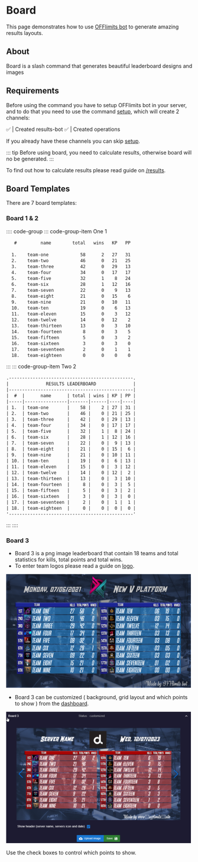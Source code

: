 <head>
    <script>
      window.yaContextCb = window.yaContextCb || [];
    </script>
    <script src="https://yandex.ru/ads/system/context.js" async></script>
</head>

# Board

This page demonstrates how to use [OFFlimits bot](https://discord.com/oauth2/authorize?client_id=728332591790293044&scope=bot+applications.commands&permissions=268445752&client_id=728332591790293044) to generate amazing results layouts.

## About

Board is a slash command that generates beautiful leaderboard designs and images

<YandexAD></YandexAD>

## Requirements

Before using the command you have to setup OFFlimits bot in your
server, and to do that you need to use the command [setup](/guide/setup), which will create 2 channels:

<DiscordMessage :bot="true" profile="bot">
			<template #interactions>
				<DiscordInteraction profile="test" :command="true">setup</DiscordInteraction>
			</template>
✅ | Created <DiscordMention type="channel">results-bot</DiscordMention>
</DiscordMessage>
<DiscordMessage :bot="true" profile="bot">
✅ | Created <DiscordMention type="channel">operations</DiscordMention>
</DiscordMessage>

If you already have these channels you can skip [setup](/guide/setup).

::: tip
Before using board, you need to calculate results, otherwise board will no be generated.
:::

To find out how to calculate results please read guide on [/results](/guide/results).

## Board Templates

There are 7 board templates:

### Board 1 & 2

:::: code-group
::: code-group-item One 1
```txt:no-line-numbers               RESULTS LEADERBOARD               
   #         name        total   wins   KP   PP  
                                                 
  1.    team-one            58      2   27   31  
  2.    team-two            46      0   21   25  
  3.    team-three          42      0   29   13  
  4.    team-four           34      0   17   17  
  5.    team-five           32      1    8   24  
  6.    team-six            28      1   12   16  
  7.    team-seven          22      0    9   13  
  8.    team-eight          21      0   15    6  
  9.    team-nine           21      0   10   11  
  10.   team-ten            19      0    6   13  
  11.   team-eleven         15      0    3   12  
  12.   team-twelve         14      0   12    2  
  13.   team-thirteen       13      0    3   10  
  14.   team-fourteen        8      0    3    5  
  15.   team-fifteen         5      0    3    2  
  16.   team-sixteen         3      0    3    0  
  17.   team-seventeen       2      0    1    1  
  18.   team-eighteen        0      0    0    0  
```
:::
::: code-group-item Two 2
```txt:no-line-numbers
.-----------------------------------------------.
|              RESULTS LEADERBOARD              |
|-----------------------------------------------|
|  #  |      name      | total | wins | KP | PP |
|-----|----------------|-------|------|----|----|
| 1.  | team-one       |    58 |    2 | 27 | 31 |
| 2.  | team-two       |    46 |    0 | 21 | 25 |
| 3.  | team-three     |    42 |    0 | 29 | 13 |
| 4.  | team-four      |    34 |    0 | 17 | 17 |
| 5.  | team-five      |    32 |    1 |  8 | 24 |
| 6.  | team-six       |    28 |    1 | 12 | 16 |
| 7.  | team-seven     |    22 |    0 |  9 | 13 |
| 8.  | team-eight     |    21 |    0 | 15 |  6 |
| 9.  | team-nine      |    21 |    0 | 10 | 11 |
| 10. | team-ten       |    19 |    0 |  6 | 13 |
| 11. | team-eleven    |    15 |    0 |  3 | 12 |
| 12. | team-twelve    |    14 |    0 | 12 |  2 |
| 13. | team-thirteen  |    13 |    0 |  3 | 10 |
| 14. | team-fourteen  |     8 |    0 |  3 |  5 |
| 15. | team-fifteen   |     5 |    0 |  3 |  2 |
| 16. | team-sixteen   |     3 |    0 |  3 |  0 |
| 17. | team-seventeen |     2 |    0 |  1 |  1 |
| 18. | team-eighteen  |     0 |    0 |  0 |  0 |
'-----------------------------------------------'
```
:::
::::

### Board 3

- Board 3 is a png image leaderboard that contain 18 teams and total statistics for kills, total points and total wins.
- To enter team logos please read a guide on [logo](/guide/logo).
  
<img style="max-width:500px" src="../images/board/board-3.png" alt="results bot"/>

- Board 3 can be customized ( background, grid layout and which points to show ) from the [dashboard](https://offlimitsbot.com/dashboard).

<img style="max-width:500px" src="../images/custom-board-3.png" alt="results bot"/>

Use the check boxes to control which points to show.
